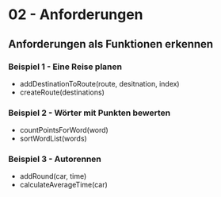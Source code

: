 # 02 - Anforderungen

## Anforderungen als Funktionen erkennen

### Beispiel 1 - Eine Reise planen

 - addDestinationToRoute(route, desitnation, index)
 - createRoute(destinations)

### Beispiel 2 - Wörter mit Punkten bewerten

 - countPointsForWord(word)
 - sortWordList(words)

### Beispiel 3 - Autorennen

 - addRound(car, time)
 - calculateAverageTime(car)

